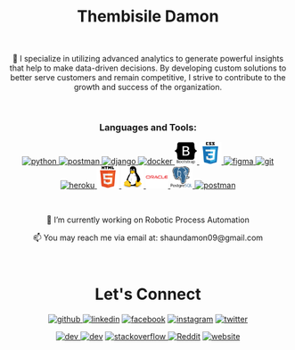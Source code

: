 <h1 align="center"> Thembisile Damon</h1>

<br>
<p align="center">🏦 I specialize in utilizing advanced analytics to generate powerful insights that help to make data-driven decisions. 
 By developing custom solutions to better serve customers and remain competitive, I strive to contribute to the growth and success of the organization.</p>

<!-- <div id="badges">
  <a href="your-linkedin-URL">
    <img src="https://img.shields.io/badge/LinkedIn-blue?style=for-the-badge&logo=linkedin&logoColor=white" alt="LinkedIn Badge"/>
  </a>
  <a href="your-youtube-URL">
    <img src="https://img.shields.io/badge/YouTube-red?style=for-the-badge&logo=youtube&logoColor=white" alt="Youtube Badge"/>
  </a>
  <a href="your-twitter-URL">
    <img src="https://img.shields.io/badge/Twitter-blue?style=for-the-badge&logo=twitter&logoColor=white" alt="Twitter Badge"/>
  </a>
</div> -->

<br>
<h3 align="center">Languages and Tools:</h3>

<p align="center">
  <a href="https://www.python.org" target="_blank">
    <img
      src="https://www.vectorlogo.zone/logos/python/python-icon.svg"
      alt="python"
      width="40"
      height="40"
    />
  </a>
  <a href="https://cloud.google.com" target="_blank">
    <img
      src="https://www.vectorlogo.zone/logos/google_cloud/google_cloud-icon.svg"
      alt="postman"
      width="40"
      height="40"
    />
  </a>


  <a href="https://www.djangoproject.com" target="_blank">
    <img
      src="https://www.vectorlogo.zone/logos/djangoproject/djangoproject-icon.svg"
      alt="django"
      width="40"
      height="40"
    />
  </a>
  <a href="https://www.docker.com" target="_blank">
    <img
      src="https://www.vectorlogo.zone/logos/docker/docker-icon.svg"
      alt="docker"
      width="40"
      height="40"
    />
  </a>

  <a href="https://getbootstrap.com" target="_blank">
    <img
      src="https://raw.githubusercontent.com/devicons/devicon/master/icons/bootstrap/bootstrap-plain-wordmark.svg"
      alt="bootstrap"
      width="40"
      height="40"
    />
  </a>
  <a href="https://www.w3schools.com/css/" target="_blank">
    <img
      src="https://raw.githubusercontent.com/devicons/devicon/master/icons/css3/css3-original-wordmark.svg"
      alt="css3"
      width="40"
      height="40"
    />
  </a>
  <a href="https://www.figma.com/" target="_blank">
    <img
      src="https://www.vectorlogo.zone/logos/figma/figma-icon.svg"
      alt="figma"
      width="40"
      height="40"
    />
  </a>
  <a href="https://git-scm.com/" target="_blank">
    <img
      src="https://www.vectorlogo.zone/logos/git-scm/git-scm-icon.svg"
      alt="git"
      width="40"
      height="40"
    />
  </a>
  <a href="https://heroku.com" target="_blank">
    <img
      src="https://www.vectorlogo.zone/logos/heroku/heroku-icon.svg"
      alt="heroku"
      width="40"
      height="40"
    />
  </a>
  <a href="https://www.w3.org/html/" target="_blank">
    <img
      src="https://raw.githubusercontent.com/devicons/devicon/master/icons/html5/html5-original-wordmark.svg"
      alt="html5"
      width="40"
      height="40"
    />
  </a>
  <a href="https://www.linux.org/" target="_blank">
    <img
      src="https://raw.githubusercontent.com/devicons/devicon/master/icons/linux/linux-original.svg"
      alt="linux"
      width="40"
      height="40"
    />
  </a>
  <a href="https://www.oracle.com/" target="_blank">
    <img
      src="https://raw.githubusercontent.com/devicons/devicon/master/icons/oracle/oracle-original.svg"
      alt="oracle"
      width="40"
      height="40"
    />
  </a>
  <a href="https://www.postgresql.org" target="_blank">
    <img
      src="https://raw.githubusercontent.com/devicons/devicon/master/icons/postgresql/postgresql-original-wordmark.svg"
      alt="postgresql"
      width="40"
      height="40"
    />
  </a>
  <a href="https://postman.com" target="_blank">
    <img
      src="https://www.vectorlogo.zone/logos/getpostman/getpostman-icon.svg"
      alt="postman"
      width="40"
      height="40"
    />
  </a>
</p>
<br>

<p align="center">🚦 I’m currently working on Robotic Process Automation</p>

<p align="center">📫 You may reach me via email at: shaundamon09@gmail.com </p>

<br>

<h1 align="center"> Let's Connect</h1>

<p align="center"> 
 <a href="https://github.com/thembisile"> <img src='https://cdn.jsdelivr.net/npm/simple-icons@3.0.1/icons/github.svg' alt='github' height='40'> </a> 
 <a href="https://www.linkedin.com/in/thembisile-d-98b7b3109"> <img src='https://cdn.jsdelivr.net/npm/simple-icons@3.0.1/icons/linkedin.svg' alt='linkedin' height='40'></a> 
 <a href="https://www.facebook.com/seandamon6"><img src='https://cdn.jsdelivr.net/npm/simple-icons@3.0.1/icons/facebook.svg' alt='facebook' height='40'></a>
 <a href="https://www.instagram.com/damon_shaun"><img src='https://cdn.jsdelivr.net/npm/simple-icons@3.0.1/icons/instagram.svg' alt='instagram' height='40'></a>
 <a href="https://twitter.com/sean_greg11"> <img src='https://cdn.jsdelivr.net/npm/simple-icons@3.0.1/icons/twitter.svg' alt='twitter' height='40'> </a>
</p>

<p align="center"> 
 <a href="https://dev.to/thembisile"> <img src='https://cdn.jsdelivr.net/npm/simple-icons@3.0.1/icons/dev-dot-to.svg' alt='dev' height='40'> </a>
 <a href="https://hashnode.com/@damonts"> <img src='https://cdn.jsdelivr.net/npm/simple-icons@3.0.1/icons/hashnode.svg' alt='dev' height='40'></a>
 <a href="https://stackoverflow.com/users/13959067/shaun-damon"> <img src='https://cdn.jsdelivr.net/npm/simple-icons@3.0.1/icons/stackoverflow.svg' alt='stackoverflow' height='40'> </a> 
 <a href="https://www.reddit.com/user/Double_Economist_462"><img src='https://cdn.jsdelivr.net/npm/simple-icons@3.0.1/icons/reddit.svg' alt='Reddit' height='40'></a>
 <a href="http://www.damonts.co.za"><img src='https://cdn.jsdelivr.net/npm/simple-icons@3.0.1/icons/icloud.svg' alt='website' height='40'></a>
</p>

<p align="center">
</p>






